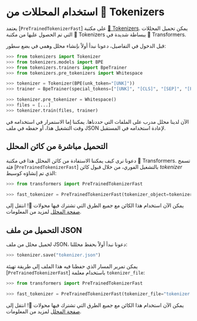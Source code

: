 # استخدام المحللات من 🤗 Tokenizers

يعتمد [`PreTrainedTokenizerFast`] على مكتبة [🤗 Tokenizers](https://huggingface.co/docs/tokenizers). يمكن تحميل المحللات التي تم الحصول عليها من مكتبة 🤗 Tokenizers ببساطة شديدة في 🤗 Transformers.

قبل الدخول في التفاصيل، دعونا نبدأ أولاً بإنشاء محلل وهمي في بضع سطور:

```python
>>> from tokenizers import Tokenizer
>>> from tokenizers.models import BPE
>>> from tokenizers.trainers import BpeTrainer
>>> from tokenizers.pre_tokenizers import Whitespace

>>> tokenizer = Tokenizer(BPE(unk_token="[UNK]"))
>>> trainer = BpeTrainer(special_tokens=["[UNK]", "[CLS]", "[SEP]", "[PAD]", "[MASK]"])

>>> tokenizer.pre_tokenizer = Whitespace()
>>> files = [...]
>>> tokenizer.train(files, trainer)
```

الآن لدينا محلل مدرب على الملفات التي حددناها. يمكننا إما الاستمرار في استخدامه في وقت التشغيل هذا، أو حفظه في ملف JSON لإعادة استخدامه في المستقبل.

## التحميل مباشرة من كائن المحلل

دعونا نرى كيف يمكننا الاستفادة من كائن المحلل هذا في مكتبة 🤗 Transformers. تسمح فئة [`PreTrainedTokenizerFast`] بالتشغيل الفوري، من خلال قبول كائن *tokenizer* الذي تم إنشاؤه كوسيط:

```python
>>> from transformers import PreTrainedTokenizerFast

>>> fast_tokenizer = PreTrainedTokenizerFast(tokenizer_object=tokenizer)
```

يمكن الآن استخدام هذا الكائن مع جميع الطرق التي تشترك فيها محولات 🤗! انتقل إلى [صفحة المحلل](main_classes/tokenizer) لمزيد من المعلومات.

## التحميل من ملف JSON

لحميل محلل من ملف JSON، دعونا نبدأ أولاً بحفظ محللنا:

```python
>>> tokenizer.save("tokenizer.json")
```

يمكن تمرير المسار الذي حفظنا فيه هذا الملف إلى طريقة تهيئة [`PreTrainedTokenizerFast`] باستخدام معلمة `tokenizer_file`:

```python
>>> from transformers import PreTrainedTokenizerFast

>>> fast_tokenizer = PreTrainedTokenizerFast(tokenizer_file="tokenizer.json")
```

يمكن الآن استخدام هذا الكائن مع جميع الطرق التي تشترك فيها محولات 🤗! انتقل إلى [صفحة المحلل](main_classes/tokenizer) لمزيد من المعلومات.